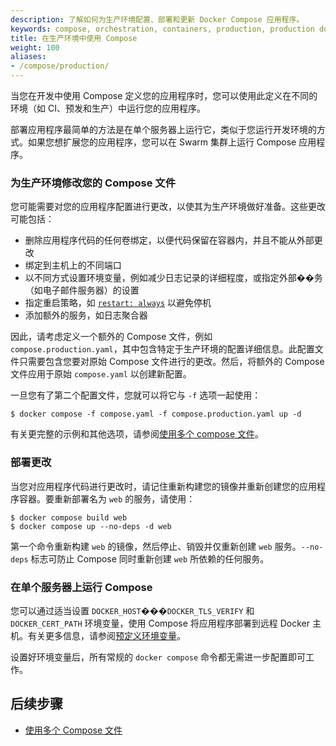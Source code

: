 ```yaml
---
description: 了解如何为生产环境配置、部署和更新 Docker Compose 应用程序。
keywords: compose, orchestration, containers, production, production docker compose configuration, 编排, 容器, 生产环境, 配置
title: 在生产环境中使用 Compose
weight: 100
aliases:
- /compose/production/
---
```


当您在开发中使用 Compose 定义您的应用程序时，您可以使用此定义在不同的环境（如 CI、预发和生产）中运行您的应用程序。

部署应用程序最简单的方法是在单个服务器上运行它，类似于您运行开发环境的方式。如果您想扩展您的应用程序，您可以在 Swarm 集群上运行 Compose 应用程序。

### 为生产环境修改您的 Compose 文件

您可能需要对您的应用程序配置进行更改，以使其为生产环境做好准备。这些更改可能包括：

- 删除应用程序代码的任何卷绑定，以便代码保留在容器内，并且不能从外部更改
- 绑定到主机上的不同端口
- 以不同方式设置环境变量，例如减少日志记录的详细程度，或指定外部��务（如电子邮件服务器）的设置
- 指定重启策略，如 [`restart: always`](/reference/compose-file/services.md#restart) 以避免停机
- 添加额外的服务，如日志聚合器

因此，请考虑定义一个额外的 Compose 文件，例如 `compose.production.yaml`，其中包含特定于生产环境的配置详细信息。此配置文件只需要包含您要对原始 Compose 文件进行的更改。然后，将额外的 Compose 文件应用于原始 `compose.yaml` 以创建新配置。

一旦您有了第二个配置文件，您就可以将它与 `-f` 选项一起使用：

```console
$ docker compose -f compose.yaml -f compose.production.yaml up -d
```

有关更完整的示例和其他选项，请参阅[使用多个 compose 文件](multiple-compose-files/_index.md)。

### 部署更改

当您对应用程序代码进行更改时，请记住重新构建您的镜像并重新创建您的应用程序容器。要重新部署名为 `web` 的服务，请使用：

```console
$ docker compose build web
$ docker compose up --no-deps -d web
```

第一个命令重新构建 `web` 的镜像，然后停止、销毁并仅重新创建 `web` 服务。`--no-deps` 标志可防止 Compose 同时重新创建 `web` 所依赖的任何服务。

### 在单个服务器上运行 Compose

您可以通过适当设置 `DOCKER_HOST`���`DOCKER_TLS_VERIFY` 和 `DOCKER_CERT_PATH` 环境变量，使用 Compose 将应用程序部署到远程 Docker 主机。有关更多信息，请参阅[预定义环境变量](environment-variables/envvars.md)。

设置好环境变量后，所有常规的 `docker compose` 命令都无需进一步配置即可工作。

## 后续步骤

- [使用多个 Compose 文件](multiple-compose-files/_index.md)
